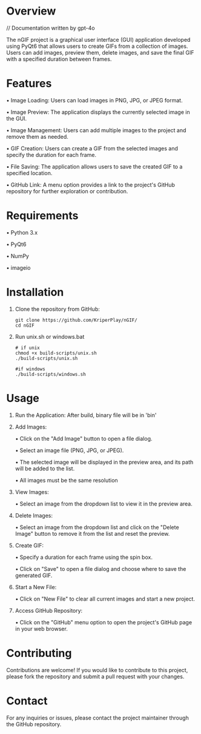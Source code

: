 # Overview

// Documentation written by gpt-4o

The nGIF project is a graphical user interface (GUI) application developed using PyQt6 that allows users to create GIFs from a collection of images. Users can add images, preview them, delete images, and save the final GIF with a specified duration between frames.

# Features

• Image Loading: Users can load images in PNG, JPG, or JPEG format.

• Image Preview: The application displays the currently selected image in the GUI.

• Image Management: Users can add multiple images to the project and remove them as needed.

• GIF Creation: Users can create a GIF from the selected images and specify the duration for each frame.

• File Saving: The application allows users to save the created GIF to a specified location.

• GitHub Link: A menu option provides a link to the project's GitHub repository for further exploration or contribution.

# Requirements

• Python 3.x

• PyQt6

• NumPy

• imageio

# Installation

1. Clone the repository from GitHub:
   ```
   git clone https://github.com/KriperPlay/nGIF/
   cd nGIF
    ```
2. Run unix.sh or windows.bat
   ```
   # if unix
   chmod +x build-scripts/unix.sh
   ./build-scripts/unix.sh

   #if windows
   ./build-scripts/windows.sh

# Usage

1. Run the Application:
   After build, binary file will be in 'bin'

3. Add Images:

   • Click on the "Add Image" button to open a file dialog.

   • Select an image file (PNG, JPG, or JPEG).

   • The selected image will be displayed in the preview area, and its path will be added to the list.

   • All images must be the same resolution

5. View Images:

   • Select an image from the dropdown list to view it in the preview area.

6. Delete Images:

   • Select an image from the dropdown list and click on the "Delete Image" button to remove it from the list and reset the preview.

7. Create GIF:

   • Specify a duration for each frame using the spin box.

   • Click on "Save" to open a file dialog and choose where to save the generated GIF.

8. Start a New File:

   • Click on "New File" to clear all current images and start a new project.

9. Access GitHub Repository:

   • Click on the "GitHub" menu option to open the project's GitHub page in your web browser.

# Contributing

Contributions are welcome! If you would like to contribute to this project, please fork the repository and submit a pull request with your changes.

# Contact

For any inquiries or issues, please contact the project maintainer through the GitHub repository.
